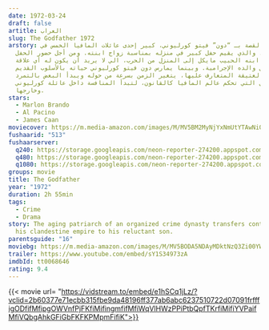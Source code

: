 ```yaml
---
date: 1972-03-24
draft: false
artitle: العراب
slug: The Godfather 1972
arstory: تبدأ القصة بـ “دون” فيتو كورليوني، كبير إحدى عائلات المافيا الخمس في
  نيويورك، والذي يقيم حفل كبير في منزله بمناسبة زواج ابنته. ومن أجل حضور الحفل،
  يعود ابنه الحبيب مايكل إلى المنزل من الحرب، الي لا يريد أن يكون له أي علاقة
  بأعمال والده الإجرامية. وبينما يمارس دون فيتو كورليوني حياته بالأسلوب القديم
  والطرق العتيقة المتعارف عليها، يتغير الزمن بسرعة من حوله ويبدأ البعض بالتمرد
  على الأصول التي تحكم عالم المافيا كالقانون، لتبدأ المنافسة داخل عائلة كورليوني
  وخارجها.
stars:
  - Marlon Brando
  - Al Pacino
  - James Caan
moviecover: https://m.media-amazon.com/images/M/MV5BM2MyNjYxNmUtYTAwNi00MTYxLWJmNWYtYzZlODY3ZTk3OTFlXkEyXkFqcGdeQXVyNzkwMjQ5NzM@._V1_FMjpg_UY901_.jpg
fushaarid: "513"
fushaarserver:
  q240: https://storage.googleapis.com/neon-reporter-274200.appspot.com/fushaar/media/513/513-240p.mp4
  q480: https://storage.googleapis.com/neon-reporter-274200.appspot.com/fushaar/media/513/513-480p.mp4
  q1080: https://storage.googleapis.com/neon-reporter-274200.appspot.com/fushaar/media/513/513.mp4
groups: movie
title: The Godfather
year: "1972"
duration: 2h 55min
tags:
  - Crime
  - Drama
story: The aging patriarch of an organized crime dynasty transfers control of
  his clandestine empire to his reluctant son.
parentsguide: "16"
moviebg: https://m.media-amazon.com/images/M/MV5BODA5NDAyMDktNzQ3Zi00YWQ3LWI4N2MtNmE3MmVlNDE0NGRiXkEyXkFqcGdeQXVyNjUwNzk3NDc@._V1_.jpg
trailer: https://www.youtube.com/embed/sY1S34973zA
imdbId: tt0068646
rating: 9.4
---
```


{{< movie url= "https://vidstream.to/embed/e1hSCq1jLz/?vclid=2b60377e71ecbb315fbe9da48196ff377ab6abc6237510722d07091frfffigODfifMfipgOWVnfPjFKfiMifingmfifMfiWqVlHWzPPiPtbQpfTKrfiMifiYVPaifMfiVQbgAhkGFiGbFKFKPMpmFifiK">}}

